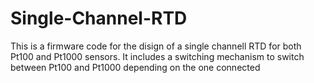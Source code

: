 # Single-Channel-RTD
This is a firmware code for the disign of a single channell RTD for both Pt100 and Pt1000 sensors. It includes a switching mechanism to switch between Pt100 and Pt1000 depending on the one connected

